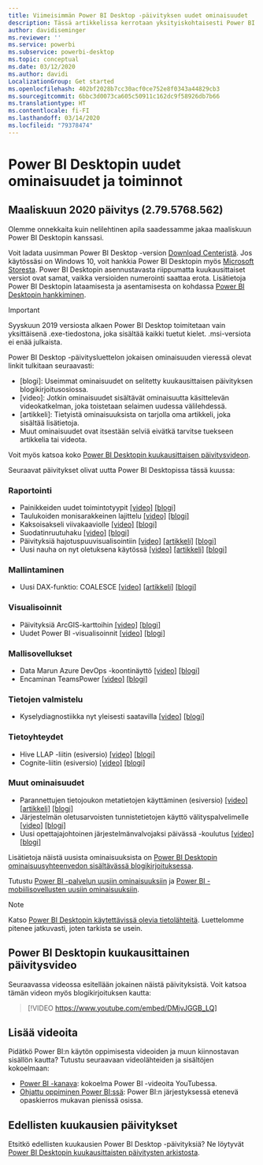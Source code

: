 ```yaml
---
title: Viimeisimmän Power BI Desktop -päivityksen uudet ominaisuudet
description: Tässä artikkelissa kerrotaan yksityiskohtaisesti Power BI Desktopin uusimmasta kuukausittaisesta päivityksestä.
author: davidiseminger
ms.reviewer: ''
ms.service: powerbi
ms.subservice: powerbi-desktop
ms.topic: conceptual
ms.date: 03/12/2020
ms.author: davidi
LocalizationGroup: Get started
ms.openlocfilehash: 402bf2028b7cc30acf0ce752e8f0343a44829cb3
ms.sourcegitcommit: 6bbc3d0073ca605c50911c162dc9f58926db7b66
ms.translationtype: HT
ms.contentlocale: fi-FI
ms.lasthandoff: 03/14/2020
ms.locfileid: "79378474"
---
```

# <a name="whats-new-in-power-bi-desktop"></a>Power BI Desktopin uudet ominaisuudet ja toiminnot

## <a name="march-2020-update-2795768562"></a>Maaliskuun 2020 päivitys (2.79.5768.562)

Olemme onnekkaita kuin nelilehtinen apila saadessamme jakaa maaliskuun Power BI Desktopin kanssasi. 

Voit ladata uusimman Power BI Desktop -version [Download Centeristä](https://www.microsoft.com/download/details.aspx?id=58494). Jos käytössäsi on Windows 10, voit hankkia Power BI Desktopin myös [Microsoft Storesta](https://aka.ms/pbidesktopstore). Power BI Desktopin asennustavasta riippumatta kuukausittaiset versiot ovat samat, vaikka versioiden numerointi saattaa erota. Lisätietoja Power BI Desktopin lataamisesta ja asentamisesta on kohdassa [Power BI Desktopin hankkiminen](desktop-get-the-desktop.md). 

> [!IMPORTANT]
> Syyskuun 2019 versiosta alkaen Power BI Desktop toimitetaan vain yksittäisenä .exe-tiedostona, joka sisältää kaikki tuetut kielet. .msi-versiota ei enää julkaista.


Power BI Desktop -päivitysluettelon jokaisen ominaisuuden vieressä olevat linkit tulkitaan seuraavasti:

* \[blogi\]: Useimmat ominaisuudet on selitetty kuukausittaisen päivityksen blogikirjoitusosiossa.
* \[video\]: Jotkin ominaisuudet sisältävät ominaisuutta käsittelevän videokatkelman, joka toistetaan selaimen uudessa välilehdessä.
* \[artikkeli\]: Tietyistä ominaisuuksista on tarjolla oma artikkeli, joka sisältää lisätietoja.
* Muut ominaisuudet ovat itsestään selviä eivätkä tarvitse tuekseen artikkelia tai videota.

Voit myös katsoa koko [Power BI Desktopin kuukausittaisen päivitysvideon](#power-bi-desktop-monthly-update-video).

Seuraavat päivitykset olivat uutta Power BI Desktopissa tässä kuussa:


### <a name="reporting"></a>Raportointi
* Painikkeiden uudet toimintotyypit [[video]](https://youtu.be/DMjvJGGB_LQ?t=45)  [[blogi]](https://powerbi.microsoft.com/blog/power-bi-desktop-march-2020-feature-summary/#_New_action_types) 
* Taulukoiden monisarakkeinen lajittelu   [[video]](https://youtu.be/DMjvJGGB_LQ?t=414) [[blogi]](https://powerbi.microsoft.com/blog/power-bi-desktop-march-2020-feature-summary/#_Multi-column_sort) 
* Kaksoisakseli viivakaaviolle   [[video]](https://youtu.be/DMjvJGGB_LQ?t=504)  [[blogi]](https://powerbi.microsoft.com/blog/power-bi-desktop-march-2020-feature-summary/#_Dual_axis) 
* Suodatinruutuhaku   [[video]](https://youtu.be/DMjvJGGB_LQ?t=553)  [[blogi]](https://powerbi.microsoft.com/blog/power-bi-desktop-march-2020-feature-summary/#_Filter_pane_search) 
* Päivityksiä hajotuspuuvisualisointiin   [[video]](https://youtu.be/DMjvJGGB_LQ?t=688)  [[artikkeli]](visuals/power-bi-visualization-decomposition-tree.md)  [[blogi]](https://powerbi.microsoft.com/blog/power-bi-desktop-march-2020-feature-summary/#_Updates_to_decomp_tree) 
* Uusi nauha on nyt oletuksena käytössä   [[video]](https://youtu.be/DMjvJGGB_LQ?t=785)  [[artikkeli]](desktop-ribbon.md)  [[blogi]](https://powerbi.microsoft.com/blog/power-bi-desktop-march-2020-feature-summary/#_New_ribbon) 




### <a name="modeling"></a>Mallintaminen
* Uusi DAX-funktio: COALESCE [[video]](https://youtu.be/DMjvJGGB_LQ?t=830)  [[artikkeli]](https://docs.microsoft.com/dax/firstnonblankvalue-function-dax)   [[blogi]](https://powerbi.microsoft.com/blog/power-bi-desktop-march-2020-feature-summary/#_New_DAX_function
) 

### <a name="visuals"></a>Visualisoinnit
* Päivityksiä ArcGIS-karttoihin [[video]](https://youtu.be/DMjvJGGB_LQ?t=1043)  [[blogi]](https://powerbi.microsoft.com/blog/power-bi-desktop-march-2020-feature-summary/#_Updates_to_ArcGIS) 
* Uudet Power BI -visualisoinnit [[video]](https://youtu.be/DMjvJGGB_LQ?t=1025)  [[blogi]](https://powerbi.microsoft.com/blog/power-bi-desktop-march-2020-feature-summary/#_Waterfall_chart
)


### <a name="template-apps"></a>Mallisovellukset
* Data Marun Azure DevOps -koontinäyttö [[video]](https://youtu.be/DMjvJGGB_LQ?t=1116)  [[blogi]](https://powerbi.microsoft.com/blog/power-bi-desktop-march-2020-feature-summary/#_Azure_DevOps_dashboard) 
* Encaminan TeamsPower  [[video]](https://youtu.be/DMjvJGGB_LQ?t=1135)  [[blogi]](https://powerbi.microsoft.com/blog/power-bi-desktop-march-2020-feature-summary/#_TeamsPower)


### <a name="data-preparation"></a>Tietojen valmistelu
* Kyselydiagnostiikka nyt yleisesti saatavilla [[video]](https://youtu.be/DMjvJGGB_LQ?t=1144)  [[blogi]](https://powerbi.microsoft.com/blog/power-bi-desktop-march-2020-feature-summary/#_Query_diagnostics) 


### <a name="data-connectivity"></a>Tietoyhteydet
* Hive LLAP -liitin (esiversio) [[video]](https://youtu.be/DMjvJGGB_LQ?t=1165)  [[blogi]](https://powerbi.microsoft.com/blog/power-bi-desktop-march-2020-feature-summary/#_Hive_LLAP_connector) 
* Cognite-liitin (esiversio) [[video]](https://youtu.be/DMjvJGGB_LQ?t=1165)  [[blogi]](https://powerbi.microsoft.com/blog/power-bi-desktop-march-2020-feature-summary/#_Cognite) 


### <a name="other-features"></a>Muut ominaisuudet
* Parannettujen tietojoukon metatietojen käyttäminen (esiversio) [[video]](https://youtu.be/DMjvJGGB_LQ?t=1184)  [[artikkeli]](desktop-enhanced-dataset-metadata.md)  [[blogi]](https://powerbi.microsoft.com/blog/power-bi-desktop-march-2020-feature-summary/#_Enhanced_dataset_metadata) 
* Järjestelmän oletusarvoisten tunnistetietojen käyttö välityspalvelimelle [[video]](https://youtu.be/DMjvJGGB_LQ?t=1239)  [[blogi]](https://powerbi.microsoft.com/blog/power-bi-desktop-march-2020-feature-summary/#_Using_default_system) 
* Uusi opettajajohtoinen järjestelmänvalvojaksi päivässä -koulutus [[video]](https://youtu.be/DMjvJGGB_LQ?t=1247)  [[blogi]](https://powerbi.microsoft.com/blog/power-bi-desktop-march-2020-feature-summary/#_New_administrator) 


Lisätietoja näistä uusista ominaisuuksista on [Power BI Desktopin ominaisuusyhteenvedon sisältävässä blogikirjoituksessa](https://powerbi.microsoft.com/blog/power-bi-desktop-march-2020-feature-summary/).

Tutustu [Power BI -palvelun uusiin ominaisuuksiin](service-whats-new.md) ja [Power BI -mobiilisovellusten uusiin ominaisuuksiin](consumer/mobile/mobile-whats-new-in-the-mobile-apps.md).

> [!NOTE]
> Katso [Power BI Desktopin käytettävissä olevia tietolähteitä](desktop-data-sources.md). Luettelomme pitenee jatkuvasti, joten tarkista se usein.


## <a name="power-bi-desktop-monthly-update-video"></a>Power BI Desktopin kuukausittainen päivitysvideo
Seuraavassa videossa esitellään jokainen näistä päivityksistä. Voit katsoa tämän videon myös blogikirjoituksen kautta:

> [!VIDEO https://www.youtube.com/embed/DMjvJGGB_LQ]



## <a name="more-videos"></a>Lisää videoita

Pidätkö Power BI:n käytön oppimisesta videoiden ja muun kiinnostavan sisällön kautta? Tutustu seuraavaan videolähteiden ja sisältöjen kokoelmaan:

-   [Power BI -kanava](https://www.youtube.com/user/mspowerbi): kokoelma Power BI -videoita YouTubessa.
-   [Ohjattu oppiminen Power BI:ssä](https://powerbi.microsoft.com/guided-learning/): Power BI:n järjestyksessä etenevä opaskierros mukavan pienissä osissa.

## <a name="updates-for-previous-months"></a>Edellisten kuukausien päivitykset

Etsitkö edellisten kuukausien Power BI Desktop -päivityksiä? Ne löytyvät [Power BI Desktopin kuukausittaisten päivitysten arkistosta](desktop-latest-update-archive.md).
